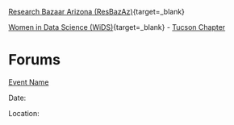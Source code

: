 

[Research Bazaar Arizona (ResBazAz)](https://researchbazaar.arizona.edu/){target=_blank}

[Women in Data Science (WiDS)](https://www.widsworldwide.org/){target=_blank}
    - [Tucson Chapter]()

# Forums

[Event Name]()

Date: 

Location:
